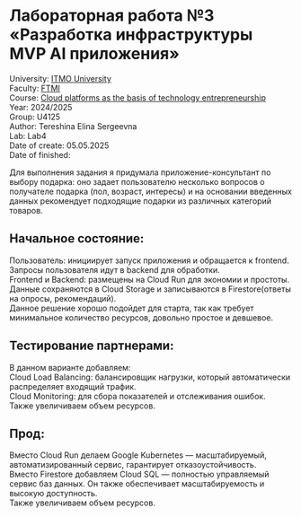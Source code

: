 # Лабораторная работа №3 «Разработка инфраструктуры MVP AI приложения»  
University: [ITMO University](https://itmo.ru/ru/)  
Faculty: [FTMI](https://itmo.ru/ru/viewfaculty/87/fakultet_tehnologicheskogo_menedzhmenta_i_innovaciy.htm)  
Course: [Cloud platforms as the basis of technology entrepreneurship](https://itmo-ict-faculty.github.io/cloud-platforms-as-the-basis-of-technology-entrepreneurship/)  
Year: 2024/2025  
Group: U4125  
Author: Tereshina Elina Sergeevna  
Lab: Lab4  
Date of create: 05.05.2025  
Date of finished:  
  
Для выполнения задания я придумала приложение-консультант по выбору подарка: оно задает пользователю несколько вопросов о получателе подарка (пол, возраст, интересы) и на основании введенных данных рекомендует подходящие подарки из различных категорий товаров.  
  
## Начальное состояние:  
Пользователь: инициирует запуск приложения и обращается к frontend.  
Запросы пользователя идут в backend для обработки.  
Frontend и Backend: размещены на Cloud Run для экономии и простоты.  
Данные сохраняются в Cloud Storage и записываются в Firestore(ответы на опросы, рекомендаций).  
Данное решение хорошо подойдет для старта, так как требует минимальное количество ресурсов, довольно простое и девшевое.  
  
## Тестирование партнерами:  
В данном варианте добавляем:  
Cloud Load Balancing: балансировщик нагрузки, который автоматически распределяет входящий трафик.  
Cloud Monitoring: для сбора показателей и отслеживания ошибок.  
Также увеличиваем объем ресурсов.  
  
## Прод:  
Вместо Cloud Run делаем Google Kubernetes — масштабируемый, автоматизированный сервис, гарантирует отказоустойчивость.  
Вместо Firestore добавляем Cloud SQL — полностью управляемый сервис баз данных. Он также обеспечивает масштабируемость и высокую доступность.  
Также увеличиваем объем ресурсов.  
